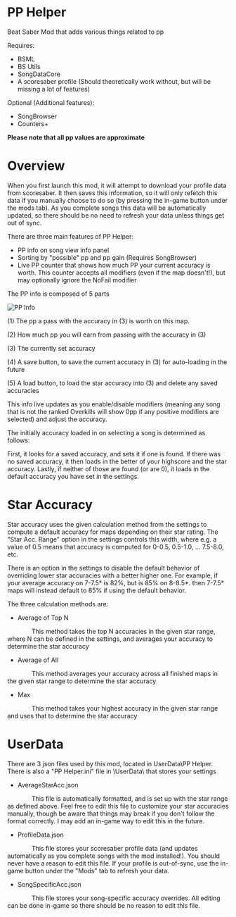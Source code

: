 # PP Helper
Beat Saber Mod that adds various things related to pp

Requires:
  * BSML
  * BS Utils
  * SongDataCore
  * A scoresaber profile (Should theoretically work without, but will be missing a lot of features)

Optional (Additional features):
  * SongBrowser
  * Counters+

**Please note that all pp values are approximate**

# Overview
When you first launch this mod, it will attempt to download your profile data from scoresaber. It then saves this information, so it will only refetch this data if you manually choose to do so (by pressing the in-game button under the mods tab). As you complete songs this data will be automatically updated, so there should be no need to refresh your data unless things get out of sync.

There are three main features of PP Helper:
  * PP info on song view info panel
  * Sorting by "possible" pp and pp gain (Requires SongBrowser)
  * Live PP counter that shows how much PP your current accuracy is worth. This counter accepts all modifiers (even if the map doesn't!), but may optionally ignore the NoFail modifier

The PP info is composed of 5 parts

![PP Info](/Assets/info.png)

(1) The pp a pass with the accuracy in (3) is worth on this map.

(2) How much pp you will earn from passing with the accuracy in (3)

(3) The currently set accuracy

(4) A save button, to save the current accuracy in (3) for auto-loading in the future

(5) A load button, to load the star accuracy into (3) and delete any saved accuracies

This info live updates as you enable/disable modifiers (meaning any song that is not the ranked Overkills will show 0pp if any positive modifiers are selected) and adjust the accuracy.

The initially accuracy loaded in on selecting a song is determined as follows:

First, it looks for a saved accuracy, and sets it if one is found. If there was no saved accuracy, it then loads in the better of your highscore and the star accuracy. Lastly, if neither of those are found (or are 0), it loads in the default accuracy you have set in the settings.

# Star Accuracy

Star accuracy uses the given calculation method from the settings to compute a default accuracy for maps depending on their star rating. The "Star Acc. Range" option in the settings controls this width, where e.g. a value of 0.5 means that accuracy is computed for 0-0.5, 0.5-1.0, ... 7.5-8.0, etc.

There is an option in the settings to disable the default behavior of overriding lower star accuracies with a better higher one. For example, if your average accuracy on 7-7.5* is 82%, but is 85% on 8-8.5*. then 7-7.5* maps will instead default to 85% if using the default behavior.

The three calculation methods are:

* Average of Top N

&nbsp;&nbsp;&nbsp;&nbsp;&nbsp;&nbsp;&nbsp;&nbsp;&nbsp;&nbsp;&nbsp;&nbsp;&nbsp;&nbsp;This method takes the top N accuracies in the given star range, where N can be defined in the settings, and averages your accuracy to determine the star accuracy

* Average of All

&nbsp;&nbsp;&nbsp;&nbsp;&nbsp;&nbsp;&nbsp;&nbsp;&nbsp;&nbsp;&nbsp;&nbsp;&nbsp;&nbsp;This method averages your accuracy across all finished maps in the given star range to determine the star accuracy

* Max

&nbsp;&nbsp;&nbsp;&nbsp;&nbsp;&nbsp;&nbsp;&nbsp;&nbsp;&nbsp;&nbsp;&nbsp;&nbsp;&nbsp;This method takes your highest accuracy in the given star range and uses that to determine the star accuracy

# UserData
There are 3 json files used by this mod, located in UserData\PP Helper. There is also a "PP Helper.ini" file in \UserData\ that stores your settings

* AverageStarAcc.json

&nbsp;&nbsp;&nbsp;&nbsp;&nbsp;&nbsp;&nbsp;&nbsp;&nbsp;&nbsp;&nbsp;&nbsp;&nbsp;&nbsp;This file is automatically formatted, and is set up with the star range as defined above. Feel free to edit this file to customize your star accuracies manually, though be aware that things may break if you don't follow the format correctly. I may add an in-game way to edit this in the future.

* ProfileData.json

&nbsp;&nbsp;&nbsp;&nbsp;&nbsp;&nbsp;&nbsp;&nbsp;&nbsp;&nbsp;&nbsp;&nbsp;&nbsp;&nbsp;This file stores your scoresaber profile data (and updates automatically as you complete songs with the mod installed!). You should never have a reason to edit this file. If your profile is out-of-sync, use the in-game button under the "Mods" tab to refresh your data.

* SongSpecificAcc.json

&nbsp;&nbsp;&nbsp;&nbsp;&nbsp;&nbsp;&nbsp;&nbsp;&nbsp;&nbsp;&nbsp;&nbsp;&nbsp;&nbsp;This file stores your song-specific accuracy overrides. All editing can be done in-game so there should be no reason to edit this file.